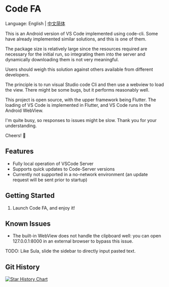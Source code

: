 # Code FA

Language: English | [中文简体](README-ZH.md)

This is an Android version of VS Code implemented using code-cli. Some have already implemented similar solutions, and this is one of them.

The package size is relatively large since the resources required are necessary for the initial run, so integrating them into the server and dynamically downloading them is not very meaningful.

Users should weigh this solution against others available from different developers.

The principle is to run visual Studio code Cli and then use a webview to load the view. There might be some bugs, but it performs reasonably well.

This project is open source, with the upper framework being Flutter. The loading of VS Code is implemented in Flutter, and VS Code runs in the Android WebView.

I'm quite busy, so responses to issues might be slow. Thank you for your understanding.

Cheers! 🍻

## Features

- Fully local operation of VSCode Server
- Supports quick updates to Code-Server versions
- Currently not supported in a no-network environment (an update request will be sent prior to startup)

## Getting Started

1. Launch Code FA, and enjoy it!


## Known Issues

- The built-in WebView does not handle the clipboard well: you can open 127.0.0.1:8000 in an external browser to bypass this issue.

TODO: Like Sula, slide the sidebar to directly input pasted text.

## Git History

[![Star History Chart](https://api.star-history.com/svg?repos=nightmare-space/vscode_for_android&type=Date)](https://star-history.com/#nightmare-space/vscode_for_android&Date)